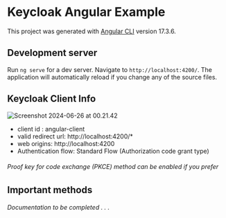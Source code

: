 # Keycloak Angular Example

This project was generated with [Angular CLI](https://github.com/angular/angular-cli) version 17.3.6.

## Development server

Run `ng serve` for a dev server. Navigate to `http://localhost:4200/`. The application will automatically reload if you change any of the source files.

## Keycloak Client Info

![Screenshot 2024-06-26 at 00.21.42](https://i.imgur.com/Bnl3Jl1.png)

* client id : angular-client
* valid redirect url: http://localhost:4200/*
* web origins:  http://localhost:4200
* Authentication flow: Standard Flow (Authorization code grant type)


###### Proof key for code exchange (PKCE) method can be enabled if you prefer

## Important methods
###### Documentation to be completed . . . 
